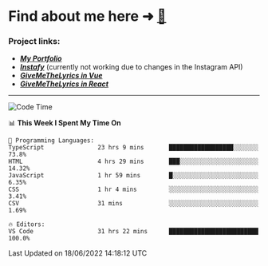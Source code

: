 # Find about me here ➜ [🧑](https://pauabella.dev)

### Project links:
- ***[My Portfolio](https://pauabella.dev)***
- ***[Instafy](https://instafy.me)*** (currently not working due to changes in the Instagram API)
- ***[GiveMeTheLyrics in Vue](https://lyrics.pauabella.dev)***
- ***[GiveMeTheLyrics in React](https://pauabella.dev/GiveMeTheLyrics)***

---
<!--START_SECTION:waka-->
![Code Time](http://img.shields.io/badge/Code%20Time-1%2C181%20hrs%2048%20mins-blue)

📊 **This Week I Spent My Time On** 

```text
💬 Programming Languages: 
TypeScript               23 hrs 9 mins       ██████████████████░░░░░░░   73.8% 
HTML                     4 hrs 29 mins       ███░░░░░░░░░░░░░░░░░░░░░░   14.32% 
JavaScript               1 hr 59 mins        █░░░░░░░░░░░░░░░░░░░░░░░░   6.35% 
CSS                      1 hr 4 mins         ░░░░░░░░░░░░░░░░░░░░░░░░░   3.41% 
CSV                      31 mins             ░░░░░░░░░░░░░░░░░░░░░░░░░   1.69%

🔥 Editors: 
VS Code                  31 hrs 22 mins      █████████████████████████   100.0%

```


 Last Updated on 18/06/2022 14:18:12 UTC
<!--END_SECTION:waka-->
